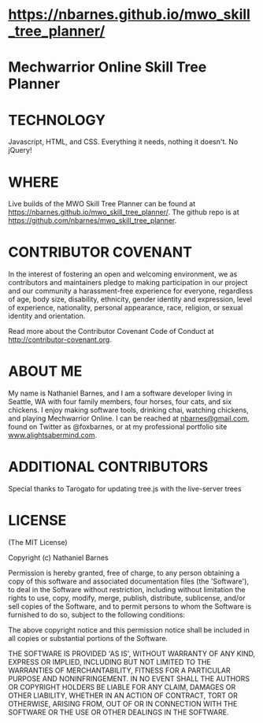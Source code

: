 https://nbarnes.github.io/mwo_skill_tree_planner/
=================================

Mechwarrior Online Skill Tree Planner
============

TECHNOLOGY
==========
Javascript, HTML, and CSS.  Everything it needs, nothing it doesn't. No jQuery!

WHERE
=====
Live builds of the MWO Skill Tree Planner can be found at https://nbarnes.github.io/mwo_skill_tree_planner/. The github repo is at https://github.com/nbarnes/mwo_skill_tree_planner.

CONTRIBUTOR COVENANT
====================
In the interest of fostering an open and welcoming environment, we as contributors and maintainers pledge to making participation in our project and our community a harassment-free experience for everyone, regardless of age, body size, disability, ethnicity, gender identity and expression, level of experience, nationality, personal appearance, race, religion, or sexual identity and orientation.

Read more about the Contributor Covenant Code of Conduct at http://contributor-covenant.org.

ABOUT ME
========
My name is Nathaniel Barnes, and I am a software developer living in Seattle, WA with four family members, four horses, four cats, and six chickens. I enjoy making software tools, drinking chai, watching chickens, and playing Mechwarrior Online. I can be reached at nbarnes@gmail.com, found on Twitter as @foxbarnes, or at my professional portfolio site www.alightsabermind.com.

ADDITIONAL CONTRIBUTORS
=======================
Special thanks to Tarogato for updating tree.js with the live-server trees

LICENSE
=======
(The MIT License)

Copyright (c) Nathaniel Barnes

Permission is hereby granted, free of charge, to any person obtaining a copy of this software and associated documentation files (the 'Software'), to deal in the Software without restriction, including without limitation the rights to use, copy, modify, merge, publish, distribute, sublicense, and/or sell copies of the Software, and to permit persons to whom the Software is furnished to do so, subject to the following conditions:

The above copyright notice and this permission notice shall be included in all copies or substantial portions of the Software.

THE SOFTWARE IS PROVIDED 'AS IS', WITHOUT WARRANTY OF ANY KIND, EXPRESS OR IMPLIED, INCLUDING BUT NOT LIMITED TO THE WARRANTIES OF MERCHANTABILITY, FITNESS FOR A PARTICULAR PURPOSE AND NONINFRINGEMENT. IN NO EVENT SHALL THE AUTHORS OR COPYRIGHT HOLDERS BE LIABLE FOR ANY CLAIM, DAMAGES OR OTHER LIABILITY, WHETHER IN AN ACTION OF CONTRACT, TORT OR OTHERWISE, ARISING FROM, OUT OF OR IN CONNECTION WITH THE SOFTWARE OR THE USE OR OTHER DEALINGS IN THE SOFTWARE.
